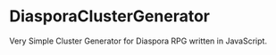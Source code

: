DiasporaClusterGenerator
========================

Very Simple Cluster Generator for Diaspora RPG written in JavaScript.
